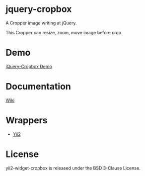 # jquery-cropbox

A Cropper image writing at jQuery.

This Cropper can resize, zoom, move image before crop.

# Demo

[jQuery-Cropbox Demo](http://bupy7.github.io/jquery-cropbox/)

# Documentation

[Wiki](https://github.com/bupy7/jquery-cropbox/wiki/)

# Wrappers

- [Yii2](https://github.com/bupy7/yii2-widget-cropbox)

# License

yii2-widget-cropbox is released under the BSD 3-Clause License.